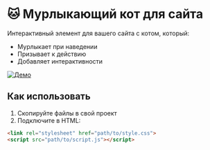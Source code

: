 # 🐱 Мурлыкающий кот для сайта

Интерактивный элемент для вашего сайта с котом, который:
- Мурлыкает при наведении
- Призывает к действию
- Добавляет интерактивности

[![Демо](https://img.shields.io/badge/live-demo-brightgreen)](https://htmlpreview.github.io/?https://raw.githubusercontent.com/wulkan-Git/murlykayushchiy-kot/main/index.html)

## Как использовать
1. Скопируйте файлы в свой проект
2. Подключите в HTML:
```html
<link rel="stylesheet" href="path/to/style.css">
<script src="path/to/script.js"></script>
